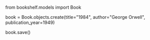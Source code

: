 from bookshelf.models import Book

book = Book.objects.create(title="1984", author="George Orwell", publication_year=1949)

book.save()
